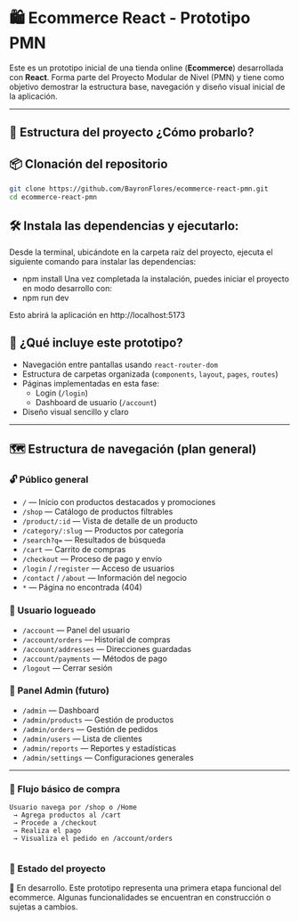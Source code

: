 # 🛍️ Ecommerce React - Prototipo PMN

Este es un prototipo inicial de una tienda online (**Ecommerce**) desarrollada con **React**. Forma parte del Proyecto Modular de Nivel (PMN) y tiene como objetivo demostrar la estructura base, navegación y diseño visual inicial de la aplicación.

---

## 🧪 Estructura del proyecto ¿Cómo probarlo?

## 📦 Clonación del repositorio

```bash
git clone https://github.com/BayronFlores/ecommerce-react-pmn.git
cd ecommerce-react-pmn
```

## 🛠️ Instala las dependencias y ejecutarlo:

Desde la terminal, ubicándote en la carpeta raíz del proyecto, ejecuta el siguiente comando para instalar las dependencias:

- npm install
  Una vez completada la instalación, puedes iniciar el proyecto en modo desarrollo con:
- npm run dev

Esto abrirá la aplicación en http://localhost:5173

## 🚀 ¿Qué incluye este prototipo?

- Navegación entre pantallas usando `react-router-dom`
- Estructura de carpetas organizada (`components`, `layout`, `pages`, `routes`)
- Páginas implementadas en esta fase:
  - Login (`/login`)
  - Dashboard de usuario (`/account`)
- Diseño visual sencillo y claro

---

## 🗺️ Estructura de navegación (plan general)

### 🔓 Público general

- `/` — Inicio con productos destacados y promociones
- `/shop` — Catálogo de productos filtrables
- `/product/:id` — Vista de detalle de un producto
- `/category/:slug` — Productos por categoría
- `/search?q=` — Resultados de búsqueda
- `/cart` — Carrito de compras
- `/checkout` — Proceso de pago y envío
- `/login` / `/register` — Acceso de usuarios
- `/contact` / `/about` — Información del negocio
- `*` — Página no encontrada (404)

### 👤 Usuario logueado

- `/account` — Panel del usuario
- `/account/orders` — Historial de compras
- `/account/addresses` — Direcciones guardadas
- `/account/payments` — Métodos de pago
- `/logout` — Cerrar sesión

### 🔧 Panel Admin (futuro)

- `/admin` — Dashboard
- `/admin/products` — Gestión de productos
- `/admin/orders` — Gestión de pedidos
- `/admin/users` — Lista de clientes
- `/admin/reports` — Reportes y estadísticas
- `/admin/settings` — Configuraciones generales

---

### 🛒 Flujo básico de compra

```plaintext
Usuario navega por /shop o /Home
 → Agrega productos al /cart
 → Procede a /checkout
 → Realiza el pago
 → Visualiza el pedido en /account/orders


```

### 📌 Estado del proyecto

🚧 En desarrollo. Este prototipo representa una primera etapa funcional del ecommerce. Algunas funcionalidades se encuentran en construcción o sujetas a cambios.

